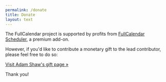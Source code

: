 ```yaml
---
permalink: /donate
title: Donate
layout: text
---
```


The FullCalendar project is supported by profits from
<a href='{{ site.baseurl }}/premium'>FullCalendar Scheduler</a>,
a premium add-on.

However, if you'd like to contribute a monetary gift to the lead contributor,
please feel free to do so:

<a href='http://arshaw.com/donate/' target='_blank'>Visit Adam Shaw's gift page &raquo;</a>

Thank you!
